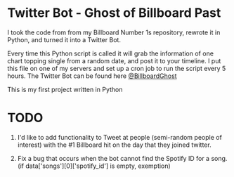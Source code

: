 # Twitter Bot - Ghost of Billboard Past

I took the code from from my Billboard Number 1s repository, rewrote it in Python, and turned it into a Twitter Bot.

Every time this Python script is called it will grab the information of one chart topping single from a random date, and post it to your timeline. I put this file on one of my servers and set up a cron job to run the script every 5 hours. The Twitter Bot can be found here <a href="https://twitter.com/BillboardGhost">@BillboardGhost</a>

This is my first project written in Python

# TODO

1. I'd like to add functionality to Tweet at people (semi-random people of interest) with the #1 Billboard hit on the day that they joined twitter. 

2. Fix a bug that occurs when the bot cannot find the Spotify ID for a song. (if data['songs'][0]['spotify_id'] is empty, exemption)
